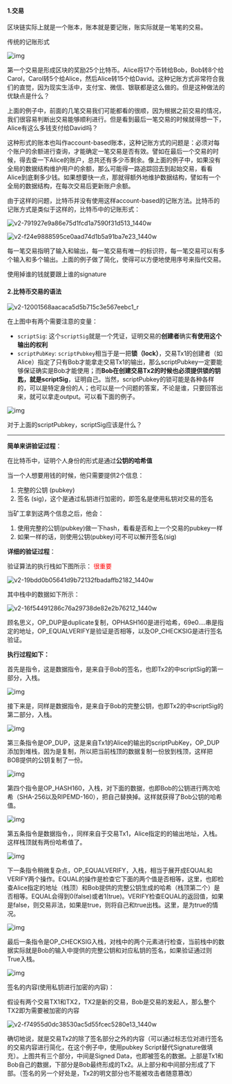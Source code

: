 

#### 1.**交易**   

区块链实际上就是一个账本，账本就是要记账，账实际就是一笔笔的交易。

传统的记账形式

![img](https://pic3.zhimg.com/80/v2-b8db364a82fc9eac63369789b7477eda_1440w.jpg)

第一个交易是形成区块的奖励25个比特币。Alice将17个币转给Bob，Bob转8个给Carol，Carol转5个给Alice，然后Alice转15个给David。这种记账方式非常符合我们的直觉，因为现实生活中，支付宝、微信、银联都是这么做的。但是这种做法的优缺点是什么？

上面的例子中，前面的几笔交易我们可能都看的很顺，因为根据之前交易的情况，我们很容易判断出交易能够顺利进行。但是看到最后一笔交易的时候就得想一下，Alice有这么多钱支付给David吗？

这种形式的账本也叫作account-based账本，这种记账方式的问题是：必须对每个账户的余额进行查询，才能确定一笔交易是否有效。譬如在最后一个交易的时候，得去查一下Alice的账户，总共还有多少币剩余。像上面的例子中，如果没有全局的数据结构维护用户的余额，那么可能得一路追踪回去到起始交易，看看Alice到底剩多少钱。如果想要快一点，那就得额外地维护数据结构，譬如有一个全局的数据结构，在每次交易后更新账户余额。

由于这样的问题，比特币并没有使用这样account-based的记账方法。比特币的记账方式是类似于这样的，比特币中的记账形式：

![v2-791927e9a86e75d1fcd1a7590f31d513_1440w](https://pic4.zhimg.com/80/v2-791927e9a86e75d1fcd1a7590f31d513_1440w.jpg)

![v2-f24e9888595ce0aad74d1b5a91ba7e23_1440w](https://pic4.zhimg.com/80/v2-f24e9888595ce0aad74d1b5a91ba7e23_1440w.jpg)

每一笔交易指明了输入和输出，每一笔交易有唯一的标识符，每一笔交易可以有多个输入和多个输出。上面的例子做了简化，使得可以方便地使用序号来指代交易。

使用掉谁的钱就要跟上谁的signature

#### **2.比特币交易的语法**

![v2-12001568aacaca5d5b715c3e567eebc1_r](https://pic2.zhimg.com/v2-12001568aacaca5d5b715c3e567eebc1_r.jpg)

在上图中有两个需要注意的变量：

- `scriptSig`: 这个`scriptSig`就是一个凭证，证明交易的**创建者**确实**有使用这个输出的权利**
- `scriptPubKey`: `scriptPubkey`相当于是一把**锁（lock）**，交易Tx1的创建者（如Alice）指定了只有Bob才能拿走交易Tx1的输出，那么scriptPubkey一定要能够保证确实是Bob才能使用；而**Bob在创建交易Tx2的时候也必须提供锁的钥匙，就是scriptSig**，证明自己。当然，scriptPubkey的锁可能是各种各样的，可以是特定身份的人；也可以是一个问题的答案，不论是谁，只要回答出来，就可以拿走output。可以看下面的例子。

![img](https://pic3.zhimg.com/80/v2-6535f8c750f3844b5bd8cb6f38ecad66_1440w.png)

对于上面的scriptPubkey，scriptSig应该是什么？ 

---

**简单来讲验证过程**：

在比特币中，证明个人身份的形式是通过**公钥的哈希值**

当一个人想要用钱的时候，他只需要提供2个信息：

1. 完整的公钥 (pubkey)
2. 签名 (sig)，这个是通过私钥进行加密的，即签名是使用私钥对交易的签名

当矿工拿到这两个信息之后，他会：

1. 使用完整的公钥(pubkey)做一下hash，看看是否和上一个交易的pubkey一样
2. 如果一样的话，则使用公钥(pubkey)可不可以解开签名(sig)

**详细的验证过程**：

验证算法的执行栈如下图所示： <span style="color:red">很重要</span>

![v2-19bdd0b05641d9b72132fbadaffb2182_1440w](https://pic3.zhimg.com/80/v2-19bdd0b05641d9b72132fbadaffb2182_1440w.jpg)

其中栈中的数据如下所示：

![v2-16f54491286c76a29738de82e2b76212_1440w](https://pic3.zhimg.com/80/v2-16f54491286c76a29738de82e2b76212_1440w.jpg)

顾名思义，OP_DUP是duplicate复制，OPHASH160是进行哈希，69e0....串是指定的地址，OP_EQUALVERIFY是验证是否相等，以及OP_CHECKSIG是进行签名验证。

**执行过程如下：**

首先是<sig>指令，这是数据指令，是来自于Bob的签名，也即Tx2的中scriptSig的第一部分，入栈。

![img](https://pic3.zhimg.com/80/v2-172ad1027071ccee9690ceb52e255e5e_1440w.jpg)

接下来是<pubkey>，同样是数据指令，是来自于Bob的完整公钥，也即Tx2的中scriptSig的第二部分，入栈。

![img](https://pic1.zhimg.com/80/v2-b2a4f49d5661206b6017c1115f221328_1440w.jpg)

第三条指令是OP_DUP，这是来自Tx1的Alice的输出的scriptPubKey，OP_DUP添加到堆栈，因为是复制，所以把当前栈顶的数据复制一份放到栈顶，这样把BOB提供的公钥复制了一份。

![img](https://pic1.zhimg.com/80/v2-0ed32e1c3d8651d075125b1b2d39c1ec_1440w.jpg)

第四个指令是OP_HASH160，入栈，对下面的数据，也即Bob的公钥进行两次哈希（SHA-256以及RIPEMD-160），把自己替换掉。这样就获得了Bob公钥的哈希值。

![img](https://pic2.zhimg.com/80/v2-b2a4bdd84d63bc7e1a9db35652d96095_1440w.jpg)

第五条指令是数据指令，<pubkeyhash>，同样来自于交易Tx1，Alice指定的的输出地址，入栈。这样栈顶就有两份哈希值了。

![img](https://pic2.zhimg.com/80/v2-bf736e086543af02bd6e6263d5d02019_1440w.jpg)

下一条指令稍微复杂点，OP_EQUALVERIFY，入栈，相当于展开成EQUAL和VERIFY两个操作。EQUAL的操作是检查它下面的两个值是否相等，这里，也即检查Alice指定的地址（栈顶）和Bob提供的完整公钥生成的哈希（栈顶第二个）是否相等。EQUAL会得到0(false)或者1(true)。VERIFY检查EQUAL的返回值，如果是false，则交易非法，如果是true，则将自己和true出栈。这里，是为true的情况。

![img](https://pic4.zhimg.com/80/v2-29f5a864706c805a0989cf4c57caf38b_1440w.jpg)

最后一条指令是OP_CHECKSIG入栈，对栈中的两个元素进行检查，当前栈中的数据实际就是Bob的输入中提供的完整公钥和对应私钥的签名，如果验证通过则True入栈。

![img](https://pic2.zhimg.com/80/v2-ae3e75f49a7a4539d98db4a3c61b81f5_1440w.jpg)



签名的内容(使用私钥进行加密的内容)：

假设有两个交易TX1和TX2，TX2是新的交易，Bob是交易的发起人，那么整个TX2即为需要被加密的内容

![v2-f74955d0dc38530ac5d55fcec5280e13_1440w](https://pic4.zhimg.com/80/v2-f74955d0dc38530ac5d55fcec5280e13_1440w.jpg)

确切地说，就是交易Tx2的除了签名部分之外的内容（可以通过标志位对进行签名的交易内容进行简化，在这个例子中，使用pubkey Script替代Signature做填充）。上图共有三个部分，中间是Signed Data，也即被签名的数据。上部是Tx1和Bob自己的数据，下部分是Bob最终形成的Tx2。从上部分和中间部分形成了下部。（签名的另一个好处是，Tx2的明文部分也不能被攻击者随意篡改）


